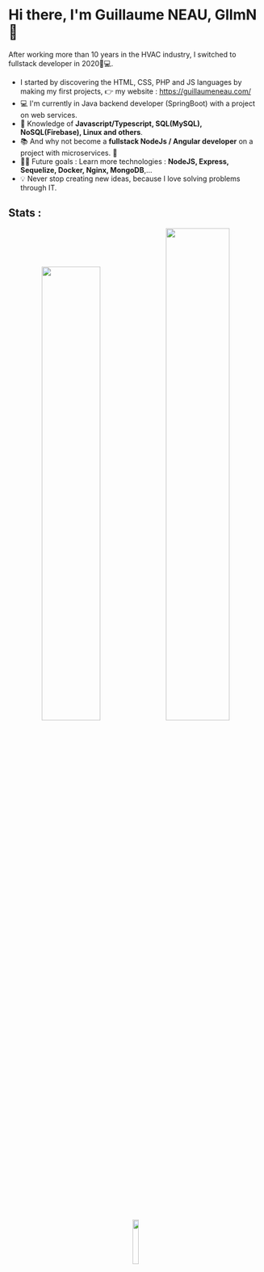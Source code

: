 # Hi there, I'm Guillaume NEAU, GllmN 👋

After working more than 10 years in the HVAC industry, I switched to fullstack developer in 2020👨💻.
- I started by discovering the HTML, CSS, PHP and JS languages by making my first projects, 👉 my website : https://guillaumeneau.com/ 
- 💻 I'm currently in Java backend developer (SpringBoot) with a project on web services.
- 🧪 Knowledge of **Javascript/Typescript, SQL(MySQL), NoSQL(Firebase), Linux and others**.
- 📚 And why not become a **fullstack NodeJs / Angular developer** on a project with microservices. 👀
- 💪🏼 Future goals : Learn more technologies : **NodeJS, Express, Sequelize, Docker, Nginx, MongoDB**,... 
- 💡 Never stop creating new ideas, because I love solving problems through IT.

## Stats :



<p align="center">
    <img width="48% id="preview" src="https://github-readme-stats.vercel.app/api?username=gllmn">
    <a href="https://github.com/gllmn">
        <a href="https://github.com/gllmn"><img width="50%" src="https://github-readme-stats.vercel.app/api/top-langs/?username=gllmn&theme=dark&hide=html,css,cmake&layout=compact&langs_count=5&bg_color=101010&hide_title=true"></a>
    </a>
</p>

<p align="center">
    <img width="15%"id="preview" src="https://komarev.com/ghpvc/?username=gllmn&color=blue">
</p>
